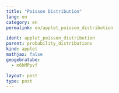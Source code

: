 ```yaml
---
title: "Poisson Distribution"
lang: en
category: en
permalink: en/applet_poisson_distribution

ident: applet_poisson_distribution
parent: probability_distributions
kind: applet
mathjax: false
geogebratube:
  - m6hMPpvf

layout: post
type: post
---
```


<div style="height:600px; width:800px; margin: auto;" id="applet_containerm6hMPpvf"></div>